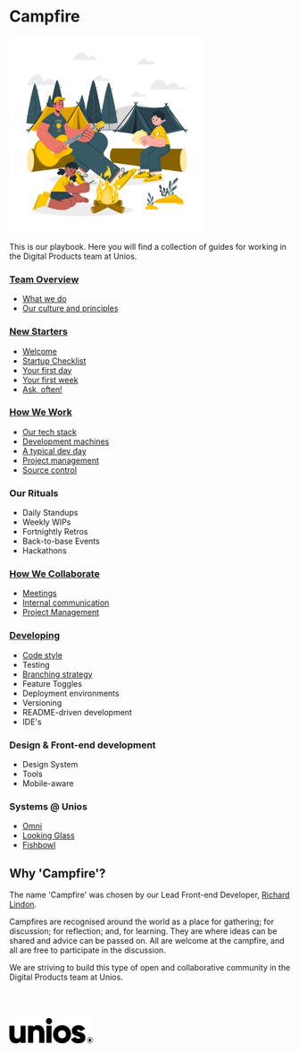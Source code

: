 # Campfire

<img src="./images/campfire.jpg" alt="Unios Campfire" width="350px" />

This is our playbook. Here you will find a collection of guides for working in the Digital Products team at Unios.

### [Team Overview](./team-overview)

- [What we do](./team-overview.md#what-we-do)
- [Our culture and principles](./team-overview.md#our-culture-and-principles)

### [New Starters](./new-starters)

- [Welcome](./new-starters#welcome)
- [Startup Checklist](./new-starters#startup-checklist)
- [Your first day](./new-starters#your-first-day)
- [Your first week](./new-starters#your-first-week)
- [Ask, often!](./new-starters#ask-often)

### [How We Work](./how-we-work)

- [Our tech stack](./how-we-work.md#our-tech-stack)
- [Development machines](./how-we-work.md#development-machines)
- [A typical dev day](./how-we-work.md#a-typical-dev-day)
- [Project management](./how-we-work.md#project-management)
- [Source control](./how-we-work.md#source-control)

### Our Rituals

- Daily Standups
- Weekly WIPs
- Fortnightly Retros
- Back-to-base Events
- Hackathons

### [How We Collaborate](./how-we-collaborate)

- [Meetings](./how-we-collaborate.md#meetings)
- [Internal communication](./how-we-collaborate.md#internal-communication)
- [Project Management](./how-we-collaborate.md#project-management)

### [Developing](./developing)

- [Code style](./developing.md#code-style)
- Testing
- [Branching strategy](./developing.md#branching)
- Feature Toggles
- Deployment environments
- Versioning
- README-driven development
- IDE's

### Design & Front-end development

- Design System
- Tools
- Mobile-aware

### Systems @ Unios

- [Omni](https://github.com/orgs/unioslight/omni)
- [Looking Glass](https://github.com/orgs/unioslight/looking-glass)
- [Fishbowl](./fishbowl-notes.md)

## Why 'Campfire'?

The name 'Campfire' was chosen by our Lead Front-end Developer, [Richard Lindon](https://github.com/richardlindon).

Campfires are recognised around the world as a place for gathering; for discussion; for reflection; and, for learning. They are where ideas can be shared and advice can be passed on. All are welcome at the campfire, and all are free to participate in the discussion.

We are striving to build this type of open and collaborative community in the Digital Products team at Unios.

<br />
<br />
<br />
<img src="./images/unios-wordmark-black.png" alt="Unios" width="150px" />
